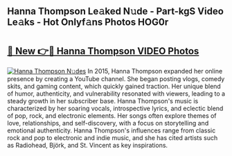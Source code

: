 ## Hanna Thompson Le𝚊ked N𝚞de - Part-kgS Video Le𝚊ks - Hot Onlyf𝚊ns Photos HOG0r

# <h2><a href="http://ab61730.deff.icu/?id=Hanna+Thompson">🔗 New 👉🔴 Hanna Thompson VIDEO Photos</a></h2>

[![Hanna Thompson N𝚞des](https://i.imgur.com/rIISA9y.gif)](http://ab61730.deff.icu/?id=Hanna+Thompson)
In 2015, Hanna Thompson expanded her online presence by creating a YouTube channel. She began posting vlogs, comedy skits, and gaming content, which quickly gained traction. Her unique blend of humor, authenticity, and vulnerability resonated with viewers, leading to a steady growth in her subscriber base. Hanna Thompson's music is characterized by her soaring vocals, introspective lyrics, and eclectic blend of pop, rock, and electronic elements. Her songs often explore themes of love, relationships, and self-discovery, with a focus on storytelling and emotional authenticity. Hanna Thompson's influences range from classic rock and pop to electronic and indie music, and she has cited artists such as Radiohead, Björk, and St. Vincent as key inspirations.
